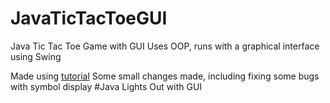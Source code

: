 # JavaTicTacToeGUI

Java Tic Tac Toe Game with GUI
Uses OOP, runs with a graphical interface using Swing

Made using [tutorial](https://www.ntu.edu.sg/home/ehchua/programming/java/JavaGame_TicTacToe.html)
Some small changes made, including fixing some bugs with symbol display
# J a v a   L i g h t s   O u t   w i t h   G U I  
 